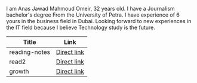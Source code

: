 I am Anas Jawad Mahmoud Omeir, 32 years old.
I have a Journalism bachelor's degree From the University of Petra.
I have experience of 6 yours in the business field in Dubai.
Looking forward to new experiences in the IT field because I believe Technology study is the future.

| Title         | Link                                                                |
| ------------- | -------------                                                       |
| reading-notes |[ Direct link ](<https://anasomeir.github.io/reading-notes/>)        |
| read2         |[ Direct link ](<https://anasomeir.github.io/reading-notes/read2/>)  |
| growth        |[ Direct link ](<https://anasomeir.github.io/reading-notes/read/>)   |
